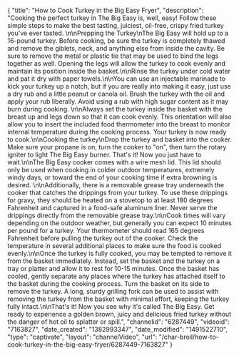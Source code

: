 {
    "title": "How to Cook Turkey in the Big Easy Fryer",
    "description": "Cooking the perfect turkey in The Big Easy is, well, easy! Follow these simple steps to make the best tasting, juiciest, oil-free, crispy fried turkey you've ever tasted. \n\nPrepping the Turkey\nThe Big Easy will hold up to a 16-pound turkey. Before cooking, be sure the turkey is completely thawed and remove the giblets, neck, and anything else from inside the cavity. Be sure to remove the metal or plastic tie that may be used to bind the legs together as well. Opening the legs will allow the turkey to cook evenly and maintain its position inside the basket.\n\nRinse the turkey under cold water and pat it dry with paper towels.\n\nYou can use an injectable marinade to kick your turkey up a notch, but if you are really into making it easy, just use a dry rub and a little peanut or canola oil. Brush the turkey with the oil and apply your rub liberally. Avoid using a rub with high sugar content as it may burn during cooking. \n\nAlways set the turkey inside the basket with the breast up and legs down so that it can cook evenly. This orientation will also allow you to insert the included food thermometer into the breast to monitor internal temperature during the cooking process. Your turkey is now ready to cook.\n\nCooking the turkey\nDrop the turkey and basket into the cooker. Make sure your propane is on, turn the cooker to \"on\", then turn the rotary igniter to light The Big Easy burner. That's it! Now you just have to wait.\n\nThe Big Easy cooker comes with a wire mesh lid. This lid should only be used when cooking in colder outdoor temperatures, extremely windy days, or toward the end of your cooking time if extra browning is desired. \n\nAdditionally, there is a removable grease tray underneath the cooker that catches the drippings from your turkey. To use these drippings for gravy, they should be heated on a stovetop to at least 180 degrees Fahrenheit and captured in a food-safe aluminum liner. Never serve the drippings directly from the removable grease tray.\n\nCook times will vary depending on the outdoor weather, but generally you can expect 10 minutes per pound for a turkey. Your thermometer should read 165 degrees Fahrenheit before pulling the turkey out of the cooker. Check the temperature in several additional places to make sure the food is cooked evenly.\n\nOnce the turkey is fully cooked, you may be tempted to remove it from the basket immediately. Instead, set the basket and the turkey on a tray or platter and allow it to rest for 10-15 minutes. Once the basket has cooled, gently separate any places where the turkey has attached itself to the basket during the cooking process. Turn the basket on its side to remove the turkey. A long, sturdy grilling fork can be used to assist with removing the turkey from the basket with minimal effort, keeping the turkey fully intact.\n\nThat's it! Now you see why it's called The Big Easy. Get ready to experience a golden brown, juicy and delicious fried turkey without the danger of hot oil to splatter or spill.",
    "channelid": "6287449",
    "videoid": "7163827",
    "date_created": "1382993347",
    "date_modified": "1491522710",
    "type": "captivate",
    "layout": "channelVideo",
    "url": "\/char-broil\/how-to-cook-turkey-in-the-big-easy-fryer\/6287449-7163827"
}